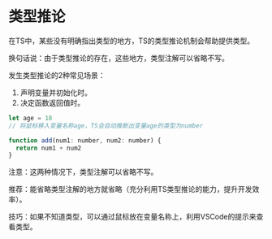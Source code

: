 # 类型推论

在TS中，某些没有明确指出类型的地方，TS的类型推论机制会帮助提供类型。

换句话说：由于类型推论的存在，这些地方，类型注解可以省略不写。

发生类型推论的2种常见场景：
  1. 声明变量并初始化时。
  2. 决定函数返回值时。

```js
let age = 18
// 将鼠标移入变量名称age，TS会自动推断出变量age的类型为number
```

``` js
function add(num1: number, num2: number) {
  return num1 + num2
}
```

注意：这两种情况下，类型注解可以省略不写。

推荐：能省略类型注解的地方就省略（充分利用TS类型推论的能力，提升开发效率）。

技巧：如果不知道类型，可以通过鼠标放在变量名称上，利用VSCode的提示来查看类型。


